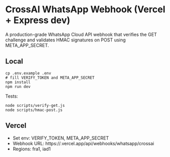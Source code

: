 
# CrossAI WhatsApp Webhook (Vercel + Express dev)

A production-grade WhatsApp Cloud API webhook that verifies the GET challenge and validates HMAC signatures on POST using META_APP_SECRET.

## Local
```
cp .env.example .env
# fill VERIFY_TOKEN and META_APP_SECRET
npm install
npm run dev
```

Tests:
```
node scripts/verify-get.js
node scripts/hmac-post.js
```

## Vercel
- Set env: VERIFY_TOKEN, META_APP_SECRET
- Webhook URL: https://<project>.vercel.app/api/webhooks/whatsapp/crossai
- Regions: fra1, iad1
